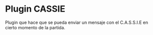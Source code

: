 # Plugin CASSIE
Plugin que hace que se pueda enviar un mensaje con el C.A.S.S.I.E en cierto momento de la partida.
